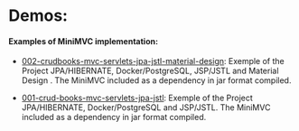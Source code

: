 # Demos:

#### Examples of MiniMVC implementation:

- [002-crudbooks-mvc-servlets-jpa-jstl-material-design](https://github.com/marcoseduardoss/mini-mvc/tree/master/demos/002-crudbooks-mvc-servlets-jpa-jstl-material-design): Exemple of the Project JPA/HIBERNATE, Docker/PostgreSQL, JSP/JSTL and Material Design . The MiniMVC included as a dependency in jar format compiled. 

- [001-crud-books-mvc-servlets-jpa-jstl](https://github.com/marcoseduardoss/mini-mvc/tree/master/demos/001-crud-books-mvc-servlets-jpa-jstl): Exemple of the Project JPA/HIBERNATE, Docker/PostgreSQL and JSP/JSTL. The MiniMVC included as a dependency in jar format compiled. 

